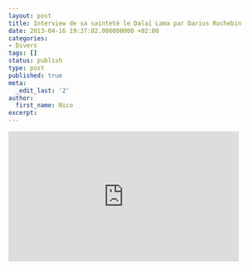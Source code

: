 ```yaml
---
layout: post
title: Interview de sa sainteté le Dalaï Lama par Darius Rochebin
date: 2013-04-16 19:37:02.000000000 +02:00
categories:
- Divers
tags: []
status: publish
type: post
published: true
meta:
  _edit_last: '2'
author:
  first_name: Nico
excerpt:
---
```

<p><iframe width="460" height="259" src="https://tp.srgssr.ch/p/rts/embed?urn=urn:rts:video:4819230" frameborder="0"></iframe></p>

